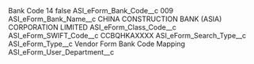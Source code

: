 <?xml version="1.0" encoding="UTF-8"?>
<CustomMetadata xmlns="http://soap.sforce.com/2006/04/metadata" xmlns:xsi="http://www.w3.org/2001/XMLSchema-instance" xmlns:xsd="http://www.w3.org/2001/XMLSchema">
    <label>Bank Code 14</label>
    <protected>false</protected>
    <values>
        <field>ASI_eForm_Bank_Code__c</field>
        <value xsi:type="xsd:string">009</value>
    </values>
    <values>
        <field>ASI_eForm_Bank_Name__c</field>
        <value xsi:type="xsd:string">CHINA CONSTRUCTION BANK (ASIA) CORPORATION LIMITED</value>
    </values>
    <values>
        <field>ASI_eForm_Class_Code__c</field>
        <value xsi:nil="true"/>
    </values>
    <values>
        <field>ASI_eForm_SWIFT_Code__c</field>
        <value xsi:type="xsd:string">CCBQHKAXXXX</value>
    </values>
    <values>
        <field>ASI_eForm_Search_Type__c</field>
        <value xsi:nil="true"/>
    </values>
    <values>
        <field>ASI_eForm_Type__c</field>
        <value xsi:type="xsd:string">Vendor Form Bank Code Mapping</value>
    </values>
    <values>
        <field>ASI_eForm_User_Department__c</field>
        <value xsi:nil="true"/>
    </values>
</CustomMetadata>
